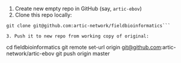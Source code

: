 1. Create new empty repo in GitHub (say, `artic-ebov`)
2. Clone this repo locally:
```
git clone git@github.com:artic-network/fieldbioinformatics```

3. Push it to new repo from working copy of original:
```
cd fieldbioinformatics
git remote set-url origin git@github.com:artic-network/artic-ebov
git push origin master
```


